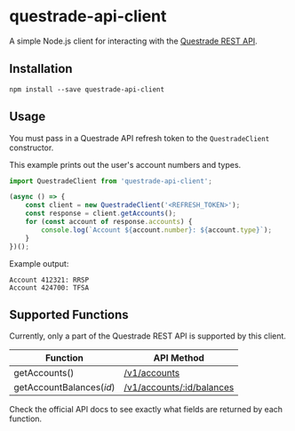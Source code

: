# questrade-api-client <a href="https://www.npmjs.com/package/questrade-api-client"><img src="https://img.shields.io/npm/v/questrade-api-client.svg" alt="" /></a>

A simple Node.js client for interacting with the [Questrade REST API](https://www.questrade.com/api).
## Installation
```
npm install --save questrade-api-client
```

## Usage
You must pass in a Questrade API refresh token to the `QuestradeClient` constructor.

This example prints out the user's account numbers and types.

```javascript
import QuestradeClient from 'questrade-api-client';

(async () => {
    const client = new QuestradeClient('<REFRESH_TOKEN>');
    const response = client.getAccounts();
    for (const account of response.accounts) {
        console.log(`Account ${account.number}: ${account.type}`);
    }
})();
```
Example output:
```
Account 412321: RRSP
Account 424700: TFSA
```

## Supported Functions
Currently, only a part of the Questrade REST API is supported by this client.

| Function | API Method |
| --- | --- |
| getAccounts() | [/v1/accounts](https://www.questrade.com/api/documentation/rest-operations/account-calls/accounts) |
| getAccountBalances(*id*) | [/v1/accounts/:id/balances](https://www.questrade.com/api/documentation/rest-operations/account-calls/accounts-id-balances) |

Check the official API docs to see exactly what fields are returned by each function.